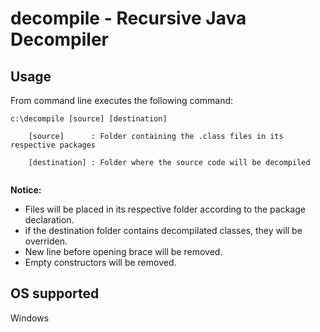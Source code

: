 decompile - Recursive Java Decompiler
=====================================

## Usage

From command line executes the following command:

```
c:\decompile [source] [destination]

    [source]      : Folder containing the .class files in its respective packages
    
    [destination] : Folder where the source code will be decompiled
    
```    
**Notice:**
* Files will be placed in its respective folder according to the package declaration.
* if the destination folder contains decompilated classes, they will be overriden.
* New line before opening brace will be removed.
* Empty constructors will be removed.

## OS supported
Windows
